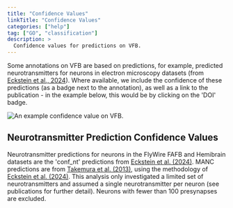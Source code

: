 ```yaml
---
title: "Confidence Values"
linkTitle: "Confidence Values"
categories: ["help"]
tag: ["GO", "classification"]
description: >
  Confidence values for predictions on VFB.
---
```


Some annotations on VFB are based on predictions, for example, predicted neurotransmitters for neurons in electron microscopy datasets (from [Eckstein et al., 2024](http://flybase.org/reports/FBrf0259490)). Where available, we include the confidence of these predictions (as a badge next to the annotation), as well as a link to the publication - in the example below, this would be by clicking on the 'DOI' badge.

<img src="/images/confidence_values.png" max-width="50%" alt="An example confidence value on VFB.">


## Neurotransmitter Prediction Confidence Values

Neurotransmitter predictions for neurons in the FlyWire FAFB and Hemibrain datasets are the 'conf_nt' predictions from [Eckstein et al. (2024)](http://dx.doi.org/10.1016/j.cell.2024.03.016). MANC predictions are from [Takemura et al. (2013)](http://dx.doi.org/10.1101/2023.06.05.543757), using the methodology of [Eckstein et al. (2024)](http://dx.doi.org/10.1016/j.cell.2024.03.016). This analysis only investigated a limited set of neurotransmitters and assumed a single neurotransmitter per neuron (see publications for further detail). Neurons with fewer than 100 presynapses are excluded.

